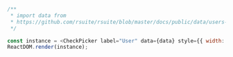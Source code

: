 <!--start-code-->

```js
/**
 * import data from
 * https://github.com/rsuite/rsuite/blob/master/docs/public/data/users-role.json
 */

const instance = <CheckPicker label="User" data={data} style={{ width: 224 }} />;
ReactDOM.render(instance);
```

<!--end-code-->
